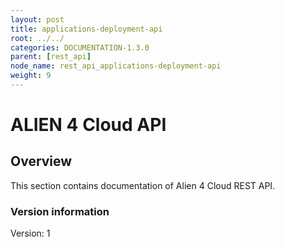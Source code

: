 ```yaml
---
layout: post
title: applications-deployment-api
root: ../../
categories: DOCUMENTATION-1.3.0
parent: [rest_api]
node_name: rest_api_applications-deployment-api
weight: 9
---
```


# ALIEN 4 Cloud API

## Overview
This section contains documentation of Alien 4 Cloud REST API.

### Version information
Version: 1

